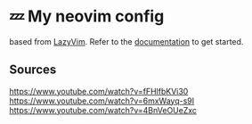 # 💤 My neovim config

based from [LazyVim](https://github.com/LazyVim/LazyVim).
Refer to the [documentation](https://lazyvim.github.io/installation) to get started.

## Sources

https://www.youtube.com/watch?v=fFHlfbKVi30
https://www.youtube.com/watch?v=6mxWayq-s9I
https://www.youtube.com/watch?v=4BnVeOUeZxc

